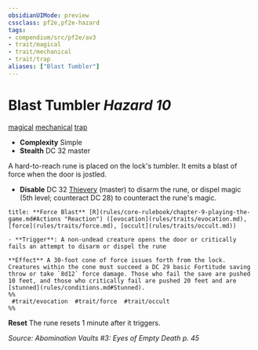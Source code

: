 ```yaml
---
obsidianUIMode: preview
cssclass: pf2e,pf2e-hazard
tags:
- compendium/src/pf2e/av3
- trait/magical
- trait/mechanical
- trait/trap
aliases: ["Blast Tumbler"]
---
```

# Blast Tumbler *Hazard 10*  
[magical](rules/traits/magical.md "Magical Item Trait")  [mechanical](rules/traits/mechanical.md "Mechanical Hazard Trait")  [trap](rules/traits/trap.md "Trap Hazard Trait")  

- **Complexity** Simple
- **Stealth** DC 32 master  

A hard-to-reach rune is placed on the lock's tumbler. It emits a blast of force when the door is jostled.

- **Disable** DC 32 [Thievery](compendium/skills.md#Thievery) (master) to disarm the rune, or dispel magic (5th level; counteract DC 28) to counteract the rune's magic.  

```ad-embed-ability
title: **Force Blast** [R](rules/core-rulebook/chapter-9-playing-the-game.md#Actions "Reaction") ([evocation](rules/traits/evocation.md), [force](rules/traits/force.md), [occult](rules/traits/occult.md))

- **Trigger**: A non-undead creature opens the door or critically fails an attempt to disarm or dispel the rune

**Effect** A 30-foot cone of force issues forth from the lock. Creatures within the cone must succeed a DC 29 basic Fortitude saving throw or take `8d12` force damage. Those who fail the save are pushed 10 feet, and those who critically fail are pushed 20 feet and are [stunned](rules/conditions.md#Stunned).  
%%
 #trait/evocation  #trait/force  #trait/occult 
%%
```

**Reset** The rune resets 1 minute after it triggers.  

*Source: Abomination Vaults #3: Eyes of Empty Death p. 45*